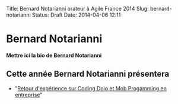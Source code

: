 Title: Bernard Notarianni orateur à Agile France 2014 
Slug: bernard-notarianni
Status: Draft
Date: 2014-04-06 12:11

# Bernard Notarianni

**Mettre ici la bio de Bernard Notarianni**
## Cette année Bernard Notarianni présentera

* "[Retour d'expérience sur Coding Dojo et Mob Progamming en entreprise](../sessions/retour-d-experience-sur-coding-dojo-et-mob-progamming-en-entreprise.html)"


